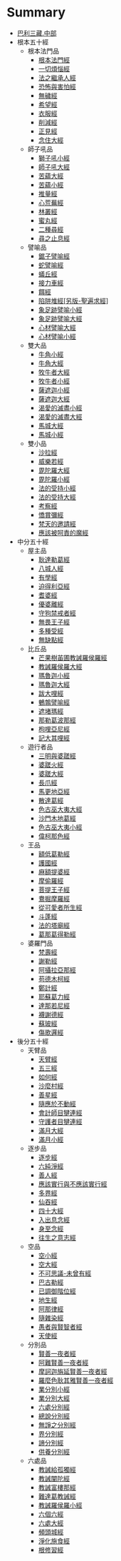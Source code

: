 # Summary
  
* [巴利三藏.中部](README.md)
* 根本五十經
	* 根本法門品
		* [根本法門經](content/001.md)
		* [一切煩惱經](content/002.md)
		* [法之繼承人經](content/003.md)
		* [恐怖與害怕經](content/004.md)
		* [無穢經](content/005.md)
		* [希望經](content/006.md)
		* [衣服經](content/007.md)
		* [削減經](content/008.md)
		* [正見經](content/009.md)
		* [念住大經](content/010.md)
	* 師子吼品
		* [獅子吼小經](content/011.md)
		* [師子吼大經](content/012.md)
		* [苦蘊大經](content/013.md)
		* [苦蘊小經](content/014.md)
		* [推量經](content/015.md)
		* [心荒蕪經](content/016.md)
		* [林叢經](content/017.md)
		* [蜜丸經](content/018.md)
		* [二種尋經](content/019.md)
		* [尋之止息經](content/020.md)
	* 譬喻品
		* [鋸子譬喻經](content/021.md)
		* [蛇譬喻經](content/022.md)
		* [蟻丘經](content/023.md)
		* [接力車經](content/024.md)
		* [餌經](content/025.md)
		* [陷阱堆經[另版-聖遍求經]](content/026.md)
		* [象足跡譬喻小經](content/027.md)
		* [象足跡譬喻大經](content/028.md)
		* [心材譬喻大經](content/029.md)
		* [心材譬喻小經](content/030.md)
	* 雙大品
		* [牛角小經](content/031.md)
		* [牛角大經](content/032.md)
		* [牧牛者大經](content/033.md)
		* [牧牛者小經](content/034.md)
		* [薩遮迦小經](content/035.md)
		* [薩遮迦大經](content/036.md)
		* [渴愛的滅盡小經](content/037.md)
		* [渴愛的滅盡大經](content/038.md)
		* [馬城大經](content/039.md)
		* [馬城小經](content/040.md)
	* 雙小品
		* [沙拉經](content/041.md)
		* [威樂若經](content/042.md)
		* [毘陀羅大經](content/043.md)
		* [毘陀羅小經](content/044.md)
		* [法的受持小經](content/045.md)
		* [法的受持大經](content/046.md)
		* [考察經](content/047.md)
		* [憍賞彌經](content/048.md)
		* [梵天的邀請經](content/049.md)
		* [應該被呵責的魔經](content/050.md)
* 中分五十經
	* 屋主品
		* [耿達勒葛經](content/051.md)
		* [八城人經](content/052.md)
		* [有學經](content/053.md)
		* [迫得利亞經](content/054.md)
		* [耆婆經](content/055.md)
		* [優婆離經](content/056.md)
		* [守狗禁戒者經](content/057.md)
		* [無畏王子經](content/058.md)
		* [多種受經](content/059.md)
		* [無缺點經](content/060.md)
	* 比丘品
		* [芒果樹苖圃教誡羅侯羅經](content/061.md)
		* [教誡羅侯羅大經](content/062.md)
		* [瑪魯迦小經](content/063.md)
		* [瑪魯迦大經](content/064.md)
		* [跋大哩經](content/065.md)
		* [鵪鶉譬喻經](content/066.md)
		* [遮堵瑪經](content/067.md)
		* [那勒葛波那經](content/068.md)
		* [枸哩亞尼經](content/069.md)
		* [記大其哩經](content/070.md)
	* 遊行者品
		* [三明與婆蹉經](content/071.md)
		* [婆蹉火經](content/072.md)
		* [婆蹉大經](content/073.md)
		* [長爪經](content/074.md)
		* [馬更地亞經](content/075.md)
		* [散達葛經](content/076.md)
		* [色古巫大夷大經](content/077.md)
		* [沙門木地葛經](content/078.md)
		* [色古巫大夷小經](content/079.md)
		* [偉柯那色經](content/080.md)
	* 王品
		* [額低葛勒經](content/081.md)
		* [護國經](content/082.md)
		* [麻額提婆經](content/083.md)
		* [摩偷羅經](content/084.md)
		* [菩提王子經](content/085.md)
		* [鴦掘摩羅經](content/086.md)
		* [從可愛者所生經](content/087.md)
		* [斗蓬經](content/088.md)
		* [法的塔廟經](content/089.md)
		* [葛那葛得勒經](content/090.md)
	* 婆羅門品
		* [梵壽經](content/091.md)
		* [謝勒經](content/092.md)
		* [阿攝拉亞那經](content/093.md)
		* [苟德木柯經](content/094.md)
		* [鄭計經](content/095.md)
		* [耶蘇葛力經](content/096.md)
		* [達那若尼經](content/097.md)
		* [襪謝德經](content/098.md)
		* [蘇玻經](content/099.md)
		* [傷歌邏經](content/100.md)
* 後分五十經
	* 天臂品
		* [天臂經](content/101.md)
		* [五三經](content/102.md)
		* [如何經](content/103.md)
		* [沙麼村經](content/104.md)
		* [善星經](content/105.md)
		* [隨應於不動經](content/106.md)
		* [會計師目犍連經](content/107.md)
		* [守護者目犍連經](content/108.md)
		* [滿月大經](content/109.md)
		* [滿月小經](content/110.md)
	* 逐步品
		* [逐步經](content/111.md)
		* [六純淨經](content/112.md)
		* [善人經](content/113.md)
		* [應該實行與不應該實行經](content/114.md)
		* [多界經](content/115.md)
		* [仙吞經](content/116.md)
		* [四十大經](content/117.md)
		* [入出息念經](content/118.md)
		* [身至念經](content/119.md)
		* [往生之意志經](content/120.md)
	* 空品
		* [空小經](content/121.md)
		* [空大經](content/122.md)
		* [不可思議-未曾有經](content/123.md)
		* [巴古勒經](content/124.md)
		* [已調御階位經](content/125.md)
		* [地生經](content/126.md)
		* [阿那律經](content/127.md)
		* [隨雜染經](content/128.md)
		* [愚者與賢智者經](content/129.md)
		* [天使經](content/130.md)
	* 分別品
		* [賢善一夜者經](content/131.md)
		* [阿難賢善一夜者經](content/132.md)
		* [摩訶迦旃延賢善一夜者經](content/133.md)
		* [羅麼色耿其雅賢善一夜者經](content/134.md)
		* [業分別小經](content/135.md)
		* [業分別大經](content/136.md)
		* [六處分別經](content/137.md)
		* [總說分別經](content/138.md)
		* [無諍之分別經](content/139.md)
		* [界分別經](content/140.md)
		* [諦分別經](content/141.md)
		* [供養分別經](content/142.md)
	* 六處品
		* [教誡給孤獨經](content/143.md)
		* [教誡闡陀經](content/144.md)
		* [教誡富樓那經](content/145.md)
		* [難達葛教誡經](content/146.md)
		* [教誡羅侯羅小經](content/147.md)
		* [六個六經](content/148.md)
		* [六處大經](content/149.md)
		* [頻頭城經](content/150.md)
		* [淨化施食經](content/151.md)
		* [根修習經](content/152.md)

